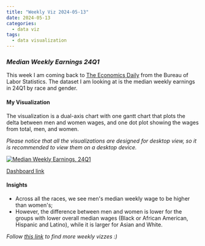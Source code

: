 ```yaml
---
title: "Weekly Viz 2024-05-13"
date: 2024-05-13
categories:
  - data viz
tags:
  - data visualization
---
```


### *Median Weekly Earnings 24Q1*

This week I am coming back to [The Economics Daily](https://www.bls.gov/opub/ted/2024/median-weekly-earnings-1227-for-men-1021-for-women-first-quarter-2024.htm) from the Bureau of Labor Statistics. The dataset I am looking at is the median weekly earnings in 24Q1 by race and gender.  

#### My Visualization

The visualization is a dual-axis chart with one gantt chart that plots the delta between men and women wages, and one dot plot showing the wages from total, men, and women.     

*Please notice that all the visualizations are designed for desktop view, so it is recommended to view them on a desktop device.*  

<div class='tableauPlaceholder' id='viz1715662037954' style='position: relative'>
  <noscript><a href='#'>
    <img alt='Median Weekly Earnings, 24Q1 ' src='https:&#47;&#47;public.tableau.com&#47;static&#47;images&#47;20&#47;202040513MedianWeeklyEarnings24Q1&#47;MedianWeeklyEarnings24Q1&#47;1_rss.png' style='border: none' />
  </a></noscript>
  <object class='tableauViz'  style='display:none;'>
    <param name='host_url' value='https%3A%2F%2Fpublic.tableau.com%2F' />
    <param name='embed_code_version' value='3' /> 
    <param name='site_root' value='' />
    <param name='name' value='202040513MedianWeeklyEarnings24Q1&#47;MedianWeeklyEarnings24Q1' />
    <param name='tabs' value='no' />
    <param name='toolbar' value='yes' />
    <param name='static_image' value='https:&#47;&#47;public.tableau.com&#47;static&#47;images&#47;20&#47;202040513MedianWeeklyEarnings24Q1&#47;MedianWeeklyEarnings24Q1&#47;1.png' />
    <param name='animate_transition' value='yes' />
    <param name='display_static_image' value='yes' />
    <param name='display_spinner' value='yes' />
    <param name='display_overlay' value='yes' />
    <param name='display_count' value='yes' />
    <param name='language' value='en-US' />
    <param name='filter' value='publish=yes' />
  </object></div>              
  <script type='text/javascript'>     
    var divElement = document.getElementById('viz1715662037954');     
    var vizElement = divElement.getElementsByTagName('object')[0];    
    if ( divElement.offsetWidth > 800 ) { vizElement.style.width='800px';vizElement.style.height='627px';} else if ( divElement.offsetWidth > 500 ) { vizElement.style.width='800px';vizElement.style.height='627px';} else { vizElement.style.width='100%';vizElement.style.height='727px';}                    
    var scriptElement = document.createElement('script');         
    scriptElement.src = 'https://public.tableau.com/javascripts/api/viz_v1.js';  
    vizElement.parentNode.insertBefore(scriptElement, vizElement);           
  </script>

[Dashboard link](https://public.tableau.com/views/202040513MedianWeeklyEarnings24Q1/MedianWeeklyEarnings24Q1?:language=en-US&publish=yes&:sid=&:display_count=n&:origin=viz_share_link)
  
#### Insights
* Across all the races, we see men's median weekly wage to be higher than women's;
* However, the difference between men and women is lower for the groups with lower overall median wages (Black or African American, Hispanic and Latino), while it is larger for Asian and White.  
  
  
*Follow [this link](https://yudong-94.github.io/personal-website/project/WeeklyViz2024/) to find more weekly vizzes :)*
